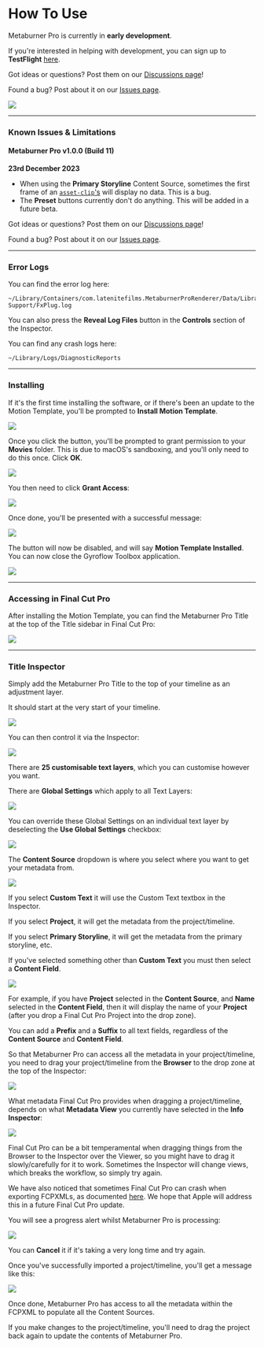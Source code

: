 # How To Use

Metaburner Pro is currently in **early development**.

If you're interested in helping with development, you can sign up to **TestFlight** [here](https://testflight.apple.com/join/dw7S2veN).

Got ideas or questions? Post them on our [Discussions page](https://github.com/latenitefilms/metaburnerpro/discussions)!

Found a bug? Post about it on our [Issues page](https://github.com/latenitefilms/metaburnerpro/issues).

![](/static/overlay-example.png)

---

### Known Issues & Limitations

#### Metaburner Pro v1.0.0 (Build 11)

**23rd December 2023**

- When using the **Primary Storyline** Content Source, sometimes the first frame of an [`asset-clip`'s](https://developer.apple.com/documentation/professional_video_applications/fcpxml_reference/story_elements/asset-clip) will display no data. This is a bug.
- The **Preset** buttons currently don't do anything. This will be added in a future beta.

Got ideas or questions? Post them on our [Discussions page](https://github.com/latenitefilms/metaburnerpro/discussions)!

Found a bug? Post about it on our [Issues page](https://github.com/latenitefilms/metaburnerpro/issues).

---

### Error Logs

You can find the error log here:

```
~/Library/Containers/com.latenitefilms.MetaburnerProRenderer/Data/Library/Application Support/FxPlug.log
```

You can also press the **Reveal Log Files** button in the **Controls** section of the Inspector.

You can find any crash logs here:

```
~/Library/Logs/DiagnosticReports
```

---

### Installing

If it's the first time installing the software, or if there's been an update to the Motion Template, you'll be prompted to **Install Motion Template**.

![](static/install-01.png)

Once you click the button, you'll be prompted to grant permission to your **Movies** folder. This is due to macOS's sandboxing, and you'll only need to do this once. Click **OK**.

![](static/install-02.png)

You then need to click **Grant Access**:

![](static/install-03.png)

Once done, you'll be presented with a successful message:

![](static/install-04.png)

The button will now be disabled, and will say **Motion Template Installed**. You can now close the Gyroflow Toolbox application.

![](static/install-05.png)

---

### Accessing in Final Cut Pro

After installing the Motion Template, you can find the Metaburner Pro Title at the top of the Title sidebar in Final Cut Pro:

![](static/title-browser.png)

---

### Title Inspector

Simply add the Metaburner Pro Title to the top of your timeline as an adjustment layer.

It should start at the very start of your timeline.

![](static/timeline.png)

You can then control it via the Inspector:

![](static/inspector.png)

There are **25 customisable text layers**, which you can customise however you want.

There are **Global Settings** which apply to all Text Layers:

![](static/global-settings.png)

You can override these Global Settings on an individual text layer by deselecting the **Use Global Settings** checkbox:

![](static/text-layer.png)

The **Content Source** dropdown is where you select where you want to get your metadata from.

![](static/content-source.png)

If you select **Custom Text** it will use the Custom Text textbox in the Inspector.

If you select **Project**, it will get the metadata from the project/timeline.

If you select **Primary Storyline**, it will get the metadata from the primary storyline, etc.

If you've selected something other than **Custom Text** you must then select a **Content Field**.

![](static/content-field.png)

For example, if you have **Project** selected in the **Content Source**, and **Name** selected in the **Content Field**, then it will display the name of your **Project** (after you drop a Final Cut Pro Project into the drop zone).

You can add a **Prefix** and a **Suffix** to all text fields, regardless of the **Content Source** and **Content Field**.

So that Metaburner Pro can access all the metadata in your project/timeline, you need to drag your project/timeline from the **Browser** to the drop zone at the top of the Inspector:

![](static/drop-zone.png)

What metadata Final Cut Pro provides when dragging a project/timeline, depends on what **Metadata View** you currently have selected in the **Info Inspector**:

![](static/metadata-view.png)

Final Cut Pro can be a bit temperamental when dragging things from the Browser to the Inspector over the Viewer, so you might have to drag it slowly/carefully for it to work. Sometimes the Inspector will change views, which breaks the workflow, so simply try again.

We have also noticed that sometimes Final Cut Pro can crash when exporting FCPXMLs, as documented [here](https://github.com/CommandPost/FCPCafe/issues/307). We hope that Apple will address this in a future Final Cut Pro update.

You will see a progress alert whilst Metaburner Pro is processing:

![](static/loading.png)

You can **Cancel** it if it's taking a very long time and try again.

Once you've successfully imported a project/timeline, you'll get a message like this:

![](static/import-complete.png)

Once done, Metaburner Pro has access to all the metadata within the FCPXML to populate all the Content Sources.

If you make changes to the project/timeline, you'll need to drag the project back again to update the contents of Metaburner Pro.